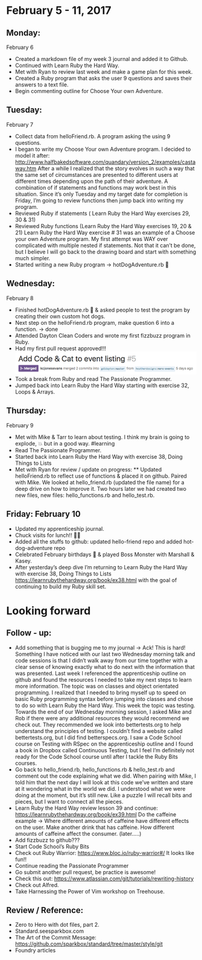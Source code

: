 February 5 - 11, 2017
=====================

Monday:
-------
February 6
* Created a markdown file of my week 3 journal and added it to Github. 
* Continued with Learn Ruby the Hard Way.
* Met with Ryan to review last week and make a game plan for this week.
* Created a Ruby program that asks the user 9 questions and saves their answers to a text file. 
* Begin commenting outline for Choose Your own Adventure.

Tuesday:
--------
February 7
* Collect data from helloFriend.rb. A program asking the using 9 questions.
* I began to write my Choose Your own Adventure program. I decided to model it after: http://www.halfbakedsoftware.com/quandary/version_2/examples/castaway.htm After a while I realized that the story evolves in such a way that the same set of circumstances are presented to different users at different times depending upon the path of their adventure. A combination of if statements and functions may work best in this situation. Since it’s only Tuesday and my target date for completion is Friday, I’m going to review functions then jump back into writing my program. 
* Reviewed Ruby if statements ( Learn Ruby the Hard Way exercises 29, 30 & 31)
* Reviewed Ruby functions (Learn Ruby the Hard Way exercises 19, 20 & 21)
Learn Ruby the Hard Way exercise # 31 was an example of a Choose your own Adventure program. My first attempt was WAY over complicated with multiple nested if statements. Not that it can’t be done, but I believe I will go back to the drawing board and start with something much simpler. 
* Started writing a new Ruby program → hotDogAdventure.rb 🌭

Wednesday:
----------
February 8
* Finished hotDogAdventure.rb 🌭 & asked people to test the program by creating their own custom hot dogs. 
* Next step on the helloFriend.rb program, make question 6 into a function. → done
* Attended Dayton Clean Coders and wrote my first fizzbuzz program in Ruby.
* Had my first pull request approved!!! 
![first_pr]
* Took a break from Ruby and read The Passionate Programmer.
* Jumped back into Learn Ruby the Hard Way starting with exercise 32, Loops & Arrays.

Thursday:
---------
February 9
* Met with Mike & Tarr to learn about testing. I think my brain is going to explode, 💥 but in a good way. #learning 
* Read The Passionate Programmer.
* Started back into Learn Ruby the Hard Way with exercise 38, Doing Things to Lists
* Met with Ryan for review / update on progress:
** Updated helloFriend.rb to reflect use of functions & placed it on github. Paired with Mike. We looked at hello_friend.rb (updated the file name) for a deep drive on how to improve it. Two hours later we had created two new files, new files: hello_functions.rb and hello_test.rb. 

Friday:
February 10
-----------
* Updated my apprenticeship journal.
* Chuck visits for lunch!! 🍴🍜
* Added all the stuffs to github: updated hello-friend repo and added hot-dog-adventure repo 
* Celebrated February birthdays 🎈 & played Boss Monster with Marshall & Kasey.
* After yesterday’s deep dive I’m returning to Learn Ruby the Hard Way with exercise 38, Doing Things to Lists https://learnrubythehardway.org/book/ex38.html with the goal of continuing to build my Ruby skill set.

Looking forward
===============

Follow - up:
------------
* Add something that is bugging me to my journal → Ack! This is hard! Something I have noticed with our last two Wednesday morning talk and code sessions is that I didn’t walk away from our time together with a clear sense of knowing exactly what to do next with the information that was presented.  Last week I referenced the apprenticeship outline on github and found the resources I needed to take my next steps to learn more information. The topic was on classes and object orientated programming. I realized that I needed to bring myself up to speed on basic Ruby programming syntax before jumping into classes and chose to do so with Learn Ruby the Hard Way. 
This week the topic was testing. Towards the end of our Wednesday morning session, I asked Mike and Rob if there were any additional resources they would recommend we check out. They recommended we look into bettertests.org to help understand the principles of testing. I couldn’t find a website called bettertests.org, but I did find betterspecs.org. I saw a Code School course on Testing with RSpec on the apprenticeship outline and I found a book in Dropbox called Continuous Testing, but I feel I’m definitely not ready for the Code School course until after I tackle the Ruby Bits courses. 
* Go back to hello_friend.rb, hello_functions.rb & hello_test.rb and comment out the code explaining what we did. When pairing with Mike, I told him that the next day I will look at this code we’ve written and stare at it wondering what in the world we did. I understood what we were doing at the moment, but it’s still new. Like a puzzle I will recall bits and pieces, but I want to connect all the pieces. 
* Learn Ruby the Hard Way review lesson 39 and continue: https://learnrubythehardway.org/book/ex39.html
Do the caffeine example → Where different amounts of caffeine have different effects on the user. Make another drink that has caffeine. How different amounts of caffeine affect the consumer. (later…..)
* Add fizzbuzz to github???
* Start Code School’s Ruby Bits
* Check out Ruby Warrior: https://www.bloc.io/ruby-warrior#/ It looks like fun!!
* Continue reading the Passionate Programmer
* Go submit another pull request, be practice is awesome! 
* Check this out: https://www.atlassian.com/git/tutorials/rewriting-history
* Check out Alfred.
* Take Harnessing the Power of Vim workshop on Treehouse.

Review / Reference:
-------------------
* Zero to Hero with dot files, part 2.
* Standard.seesparkbox.com 
* The Art of the Commit Message: https://github.com/sparkbox/standard/tree/master/style/git
* Foundry articles

[first_pr]: https://github.com/heatherdesigns/journals/blob/master/images/first_pull_request.png
